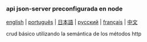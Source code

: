 ### api json-server preconfigurada en node

[english](readme.md) | [português](readme-pt.md) | [日本語](readme-ja.md) | [pусский](readme-ru.md) | [français](readme-fr.md) | [中文](readme-zh.md)

crud básico utilizando la semántica de los métodos http